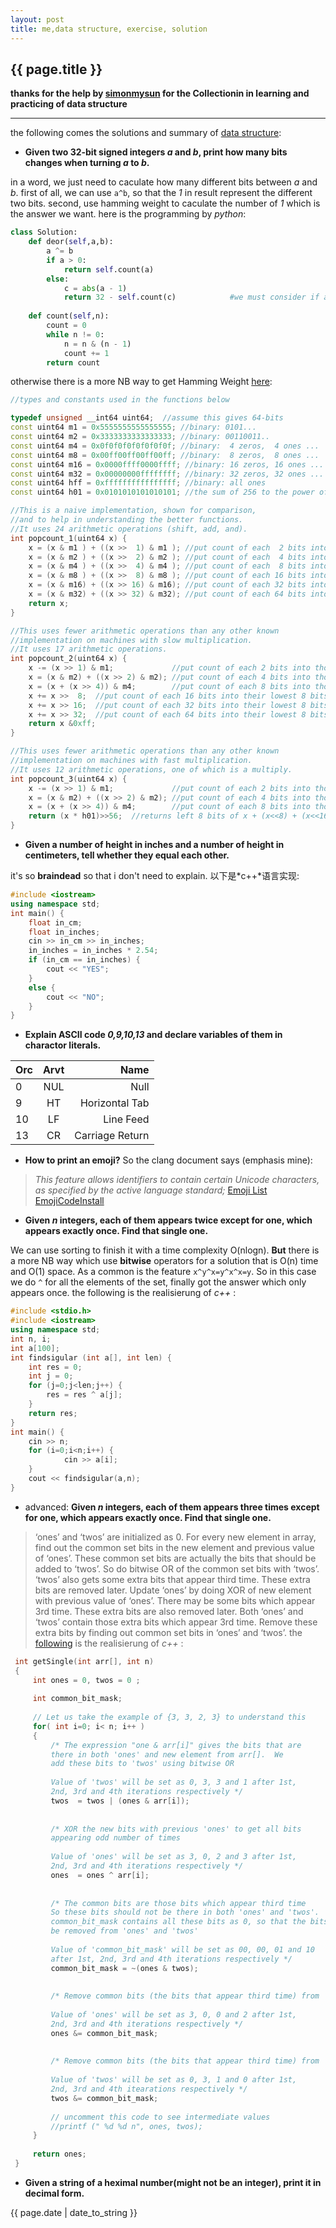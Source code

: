 ```yaml
---
layout: post
title: me,data structure, exercise, solution
---
```

## {{ page.title }}
**thanks for the help by [simonmysun](https://github.com/simonmysun) for the Collectionin in learning and practicing of data structure** 
 
--- 
the following comes the solutions and summary of [data structure](https://xytong.github.io/Capacity/2018/07/20/Learning_data_structure.html): 

+ **Given two 32-bit signed integers *a* and *b*, print how many bits changes when turning *a* to *b*.**

in a word, we just need to caculate how many different bits between *a* and *b*. 
first of all, we can use `a^b`, so that the *1* in result represent the different two bits. 
second, use hamming weight to caculate the number of *1* which is the answer we want. 
here is the programming by *python*: 

```py
class Solution:
    def deor(self,a,b):
        a ^= b
        if a > 0:
            return self.count(a)
        else:
            c = abs(a - 1)
            return 32 - self.count(c)            #we must consider if a < 0
    
    def count(self,n):
        count = 0
        while n != 0:
            n = n & (n - 1)
            count += 1
        return count
``` 
otherwise there is a more NB way to get Hamming Weight [here](https://en.wikipedia.org/wiki/Hamming_weight): 
 
```cpp
//types and constants used in the functions below

typedef unsigned __int64 uint64;  //assume this gives 64-bits
const uint64 m1 = 0x5555555555555555; //binary: 0101...
const uint64 m2 = 0x3333333333333333; //binary: 00110011..
const uint64 m4 = 0x0f0f0f0f0f0f0f0f; //binary:  4 zeros,  4 ones ...
const uint64 m8 = 0x00ff00ff00ff00ff; //binary:  8 zeros,  8 ones ...
const uint64 m16 = 0x0000ffff0000ffff; //binary: 16 zeros, 16 ones ...
const uint64 m32 = 0x00000000ffffffff; //binary: 32 zeros, 32 ones ...
const uint64 hff = 0xffffffffffffffff; //binary: all ones
const uint64 h01 = 0x0101010101010101; //the sum of 256 to the power of 0,1,2,3...

//This is a naive implementation, shown for comparison,
//and to help in understanding the better functions.
//It uses 24 arithmetic operations (shift, add, and).
int popcount_1(uint64 x) {
    x = (x & m1 ) + ((x >>  1) & m1 ); //put count of each  2 bits into those  2 bits 
    x = (x & m2 ) + ((x >>  2) & m2 ); //put count of each  4 bits into those  4 bits 
    x = (x & m4 ) + ((x >>  4) & m4 ); //put count of each  8 bits into those  8 bits 
    x = (x & m8 ) + ((x >>  8) & m8 ); //put count of each 16 bits into those 16 bits 
    x = (x & m16) + ((x >> 16) & m16); //put count of each 32 bits into those 32 bits 
    x = (x & m32) + ((x >> 32) & m32); //put count of each 64 bits into those 64 bits 
    return x;
}

//This uses fewer arithmetic operations than any other known  
//implementation on machines with slow multiplication.
//It uses 17 arithmetic operations.
int popcount_2(uint64 x) {
    x -= (x >> 1) & m1;             //put count of each 2 bits into those 2 bits
    x = (x & m2) + ((x >> 2) & m2); //put count of each 4 bits into those 4 bits 
    x = (x + (x >> 4)) & m4;        //put count of each 8 bits into those 8 bits 
    x += x >>  8;  //put count of each 16 bits into their lowest 8 bits
    x += x >> 16;  //put count of each 32 bits into their lowest 8 bits
    x += x >> 32;  //put count of each 64 bits into their lowest 8 bits
    return x &0xff;
}

//This uses fewer arithmetic operations than any other known  
//implementation on machines with fast multiplication.
//It uses 12 arithmetic operations, one of which is a multiply.
int popcount_3(uint64 x) {
    x -= (x >> 1) & m1;             //put count of each 2 bits into those 2 bits
    x = (x & m2) + ((x >> 2) & m2); //put count of each 4 bits into those 4 bits 
    x = (x + (x >> 4)) & m4;        //put count of each 8 bits into those 8 bits 
    return (x * h01)>>56;  //returns left 8 bits of x + (x<<8) + (x<<16) + (x<<24) + ... 
}
```

+ **Given a number of height in inches and a number of height in centimeters, tell whether they equal each other.**

it's so **braindead** so that i don't need to explain. 
以下是*c++*语言实现: 

```cpp
#include <iostream>
using namespace std;
int main() {
    float in_cm;
    float in_inches;
    cin >> in_cm >> in_inches;
    in_inches = in_inches * 2.54;
    if (in_cm == in_inches) {
        cout << "YES";
    }
    else {
        cout << "NO";
    }
}
``` 

+ **Explain ASCII code *0,9,10,13* and declare variables of them in charactor literals.** 

Orc|Arvt|Name
---|:--:|---:
0|NUL|Null
9|HT|Horizontal Tab
10|LF|Line Feed
13|CR|Carriage Return

 
+ **How to print an emoji?** 
So the clang document says (emphasis mine): 

> *This feature allows identifiers to contain certain Unicode characters, as specified by the active language standard;* 
[Emoji List](https://en.wikipedia.org/wiki/Hamming_weight)
[EmojiCodeInstall](https://github.com/emojicode/emojicode) 

+ **Given *n* integers, each of them appears twice except for one, which appears exactly once. Find that single one.** 

We can use sorting to finish it with a time complexity O(nlogn). **But** there is a more NB way which use **bitwise** operators 
for a solution that is O(n) time and O(1) space. As a common is the feature `x^y^x=y^x^x=y`. So in this case we do `^` for all 
the elements of the set, finally got the answer which only appears once. 
the following is the realisierung of *c++* : 

```cpp
#include <stdio.h>
#include <iostream>
using namespace std;
int n, i;
int a[100];
int findsigular (int a[], int len) {
    int res = 0;
    int j = 0;
    for (j=0;j<len;j++) {
        res = res ^ a[j];
    }
    return res;
}
int main() {
    cin >> n;
    for (i=0;i<n;i++) {
            cin >> a[i];
    }
    cout << findsigular(a,n);
}
``` 

   + advanced: **Given *n* integers, each of them appears three times except for one, which appears exactly once. Find that single one.** 
   > ‘ones’ and ‘twos’ are initialized as 0. For every new element in array, find out the common set bits in the new element and previous value of ‘ones’. These common set bits are actually the bits that should be added to ‘twos’. So do bitwise OR of the common set bits with ‘twos’. ‘twos’ also gets some extra bits that appear third time. These extra bits are removed later.
   Update ‘ones’ by doing XOR of new element with previous value of ‘ones’. There may be some bits which appear 3rd time. These extra bits are also removed later. 
   Both ‘ones’ and ‘twos’ contain those extra bits which appear 3rd time. Remove these extra bits by finding out common set bits in ‘ones’ and ‘twos’. 
   the [following](https://www.geeksforgeeks.org/find-the-element-that-appears-once/) is the realisierung of *c++* : 

   ```cpp 
    int getSingle(int arr[], int n)
    {
        int ones = 0, twos = 0 ;
    
        int common_bit_mask;
    
        // Let us take the example of {3, 3, 2, 3} to understand this
        for( int i=0; i< n; i++ )
        {
            /* The expression "one & arr[i]" gives the bits that are
            there in both 'ones' and new element from arr[].  We
            add these bits to 'twos' using bitwise OR
    
            Value of 'twos' will be set as 0, 3, 3 and 1 after 1st,
            2nd, 3rd and 4th iterations respectively */
            twos  = twos | (ones & arr[i]);
    
    
            /* XOR the new bits with previous 'ones' to get all bits
            appearing odd number of times
    
            Value of 'ones' will be set as 3, 0, 2 and 3 after 1st,
            2nd, 3rd and 4th iterations respectively */
            ones  = ones ^ arr[i];
    
    
            /* The common bits are those bits which appear third time
            So these bits should not be there in both 'ones' and 'twos'.
            common_bit_mask contains all these bits as 0, so that the bits can 
            be removed from 'ones' and 'twos'   
    
            Value of 'common_bit_mask' will be set as 00, 00, 01 and 10
            after 1st, 2nd, 3rd and 4th iterations respectively */
            common_bit_mask = ~(ones & twos);
    
    
            /* Remove common bits (the bits that appear third time) from 'ones'
                
            Value of 'ones' will be set as 3, 0, 0 and 2 after 1st,
            2nd, 3rd and 4th iterations respectively */
            ones &= common_bit_mask;
    
    
            /* Remove common bits (the bits that appear third time) from 'twos'
    
            Value of 'twos' will be set as 0, 3, 1 and 0 after 1st,
            2nd, 3rd and 4th itearations respectively */
            twos &= common_bit_mask;
    
            // uncomment this code to see intermediate values
            //printf (" %d %d n", ones, twos);
        }
    
        return ones;
    }
   ``` 
+ **Given a string of a heximal number(might not be an integer), print it in decimal form.**



{{ page.date | date_to_string }}
